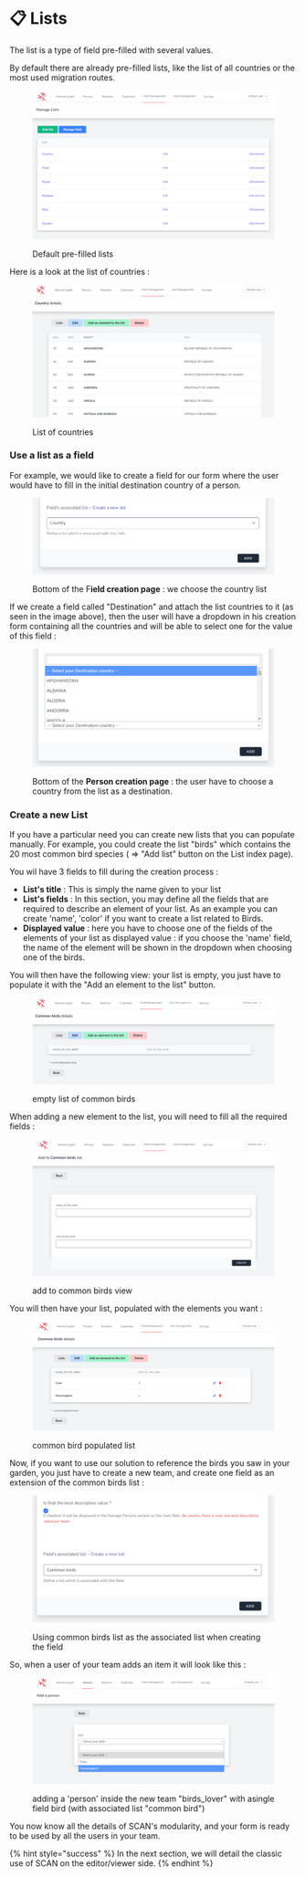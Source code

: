 # 📋 Lists

The list is a type of field pre-filled with several values.

By default there are already pre-filled lists, like the list of all countries or the most used migration routes.

<figure><img src="../.gitbook/assets/image (3) (2).png" alt=""><figcaption><p>Default pre-filled lists</p></figcaption></figure>

Here is a look at the list of countries :

<figure><img src="../.gitbook/assets/image (13).png" alt=""><figcaption><p>List of countries</p></figcaption></figure>

### Use a list as a field

For example, we would like to create a field for our form where the user would have to fill in the initial destination country of a person.

<figure><img src="../.gitbook/assets/image (3) (3).png" alt=""><figcaption><p>Bottom of the F<strong>ield creation page</strong> : we choose the country list</p></figcaption></figure>

If we create a field called "Destination" and attach the list countries to it (as seen in the image above), then the user will have a dropdown in his creation form containing all the countries and will be able to select one for the value of this field :

<figure><img src="../.gitbook/assets/image (14) (1).png" alt=""><figcaption><p>Bottom of the <strong>Person creation page</strong> : the user have to choose a country from the list as a destination.</p></figcaption></figure>

### Create a new List

If you have a particular need you can create new lists that you can populate manually. For example, you could create the list "birds" which contains the 20 most common bird species ( => "Add list" button on the List index page).

You wil have 3 fields to fill during the creation process :

* **List's title** : This is simply the name given to your list
* **List's fields** : In this section, you may define all the fields that are required to describe an element of your list. As an example you can create 'name', 'color' if you want to create a list related to Birds.
* **Displayed value** : here you have to choose one of the fields of the elements of your list as displayed value : if you choose the 'name' field, the name of the element will be shown in the dropdown when choosing one of the birds.

You will then have the following view: your list is empty, you just have to populate it with the "Add an element to the list" button.

<figure><img src="../.gitbook/assets/image (15) (1).png" alt=""><figcaption><p>empty list of common birds</p></figcaption></figure>

When adding a new element to the list, you will need to fill all the required fields :

<figure><img src="../.gitbook/assets/image (16).png" alt=""><figcaption><p>add to common birds view</p></figcaption></figure>

You will then have your list, populated with the elements you want :

<figure><img src="../.gitbook/assets/image (18) (1).png" alt=""><figcaption><p>common bird populated list</p></figcaption></figure>

Now, if you want to use our solution to reference the birds you saw in your garden, you just have to create a new team, and create one field as an extension of the common birds list :

<figure><img src="../.gitbook/assets/image (5) (2).png" alt=""><figcaption><p>Using common birds list as the associated list when creating the field</p></figcaption></figure>

So, when a user of your team adds an item it will look like this :

<figure><img src="../.gitbook/assets/image (17).png" alt=""><figcaption><p>adding a 'person' inside the new team "birds_lover" with asingle field bird (with associated list "common bird")</p></figcaption></figure>

You now know all the details of SCAN's modularity, and your form is ready to be used by all the users in your team.

{% hint style="success" %}
In the next section, we will detail the classic use of SCAN on the editor/viewer side.
{% endhint %}
